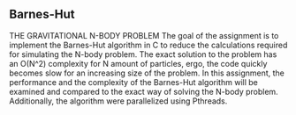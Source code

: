 ## Barnes-Hut
THE GRAVITATIONAL N-BODY PROBLEM 
The goal of the assignment is to implement the Barnes-Hut algorithm in C to reduce the calculations required for simulating the N-body problem. 
The exact solution to the problem has an O(N^2) complexity for N amount of particles, ergo, the code quickly becomes slow for an increasing size of the problem. 
In this assignment, the performance and the complexity of the Barnes-Hut algorithm will be examined and compared to the exact way of solving the N-body problem.
Additionally, the algorithm were parallelized using Pthreads.



